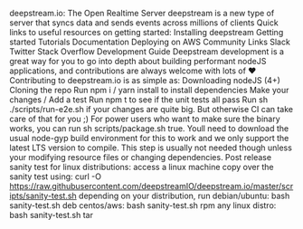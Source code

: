 deepstream.io: The Open Realtime Server deepstream is a new type of server that syncs data and sends events across millions of clients Quick links to useful resources on getting started: Installing deepstream Getting started Tutorials Documentation Deploying on AWS Community Links Slack Twitter Stack Overflow Development Guide Deepstream development is a great way for you to go into depth about building performant nodeJS applications, and contributions are always welcome with lots of ❤ Contributing to deepstream.io is as simple as: Downloading nodeJS (4+) Cloning the repo Run npm i / yarn install to install dependencies Make your changes / Add a test Run npm t to see if the unit tests all pass Run sh ./scripts/run-e2e.sh if your changes are quite big. But otherwise CI can take care of that for you ;) For power users who want to make sure the binary works, you can run sh scripts/package.sh true. Youll need to download the usual node-gyp build environment for this to work and we only support the latest LTS version to compile. This step is usually not needed though unless your modifying resource files or changing dependencies. Post release sanity test for linux distributions: access a linux machine copy over the sanity test using: curl -O https://raw.githubusercontent.com/deepstreamIO/deepstream.io/master/scripts/sanity-test.sh depending on your distribution, run debian/ubuntu: bash sanity-test.sh deb centos/aws: bash sanity-test.sh rpm any linux distro: bash sanity-test.sh tar